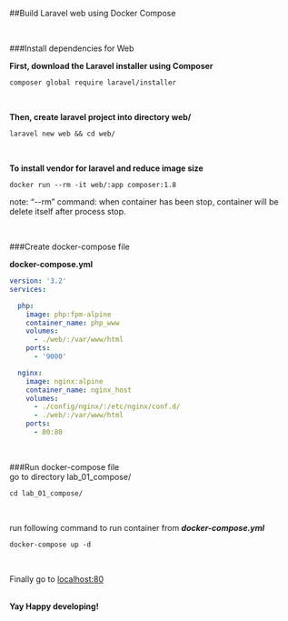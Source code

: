 ##Build Laravel web using Docker Compose

<br/>

###Install dependencies for Web


**First, download the Laravel installer using Composer**
```Shell
composer global require laravel/installer
```

<br/>

**Then, create laravel project into directory web/**
```Shell
laravel new web && cd web/
```

<br/>

**To install vendor for laravel and reduce image size**
```Shell
docker run --rm -it web/:app composer:1.8
```
note: “--rm” command: when container has been stop, container will be delete itself after process stop.

<br/>

###Create docker-compose file

**docker-compose.yml**
```YAML
version: '3.2'
services:

  php:
    image: php:fpm-alpine
    container_name: php_www
    volumes:
      - ./web/:/var/www/html
    ports:
      - '9000'

  nginx:
    image: nginx:alpine
    container_name: nginx_host
    volumes:
      - ./config/nginx/:/etc/nginx/conf.d/
      - ./web/:/var/www/html
    ports:
      - 80:80
```

<br/>

###Run docker-compose file
\
go to directory lab_01_compose/  
```Shell
cd lab_01_compose/
```

<br/>

run following command to run container from ***docker-compose.yml***  

```Shell
docker-compose up -d
```

<br/>

Finally go to [localhost:80](localhost:80)

\
**Yay Happy developing!**
